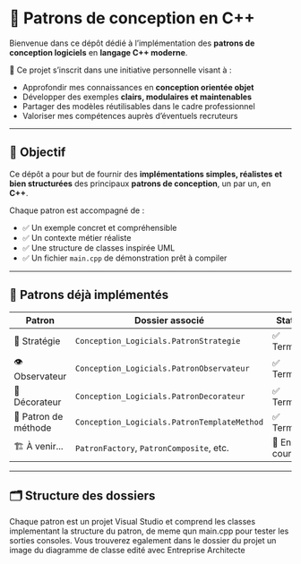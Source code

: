 # 🧠 Patrons de conception en C++

Bienvenue dans ce dépôt dédié à l’implémentation des **patrons de conception logiciels** en **langage C++ moderne**.

📌 Ce projet s’inscrit dans une initiative personnelle visant à :
- Approfondir mes connaissances en **conception orientée objet**
- Développer des exemples **clairs, modulaires et maintenables**
- Partager des modèles réutilisables dans le cadre professionnel
- Valoriser mes compétences auprès d’éventuels recruteurs

---

## 🎯 Objectif

Ce dépôt a pour but de fournir des **implémentations simples, réalistes et bien structurées** des principaux **patrons de conception**, un par un, en **C++**.

Chaque patron est accompagné de :
- ✅ Un exemple concret et compréhensible
- ✅ Un contexte métier réaliste
- ✅ Une structure de classes inspirée UML
- ✅ Un fichier `main.cpp` de démonstration prêt à compiler

---

## 📁 Patrons déjà implémentés

| Patron              | Dossier associé                                  | Statut     |
|---------------------|--------------------------------------------------|------------|
| 🧠 Stratégie         | `Conception_Logicials.PatronStrategie`           | ✅ Terminé |
| 👁️ Observateur       | `Conception_Logicials.PatronObservateur`         | ✅ Terminé |
| 🎨 Décorateur        | `Conception_Logicials.PatronDecorateur`          | ✅ Terminé |
| 🧰 Patron de méthode | `Conception_Logicials.PatronTemplateMethod`      | ✅ Terminé |
| 🏗️ À venir...        | `PatronFactory`, `PatronComposite`, etc.         | 🔄 En cours |

---

## 🗂️ Structure des dossiers
Chaque patron est un projet Visual Studio et comprend les classes implementant la structure du patron, de meme qun main.cpp pour tester les sorties consoles.
Vous trouverez egalement dans le dossier du projet un image du diagramme de classe edité avec Entreprise Architecte
